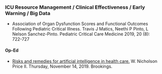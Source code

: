 ### ICU Resource Management / Clinical Effectiveness / Early Warning / Big Data

- Association of Organ Dysfunction Scores and Functional Outcomes Following Pediatric Critical Illness. Travis J Matics, Neethi P Pinto, L Nelson Sanchez-Pinto. Pediatric Critical Care Medicine 2019, 20 (8): 722-727

#### Op-Ed

- <a href = "https://www.brookings.edu/research/risks-and-remedies-for-artificial-intelligence-in-health-care/">Risks and remedies for artificial intelligence in health care.</a> W. Nicholson Price II. Thursday, November 14, 2019. Brookings.

